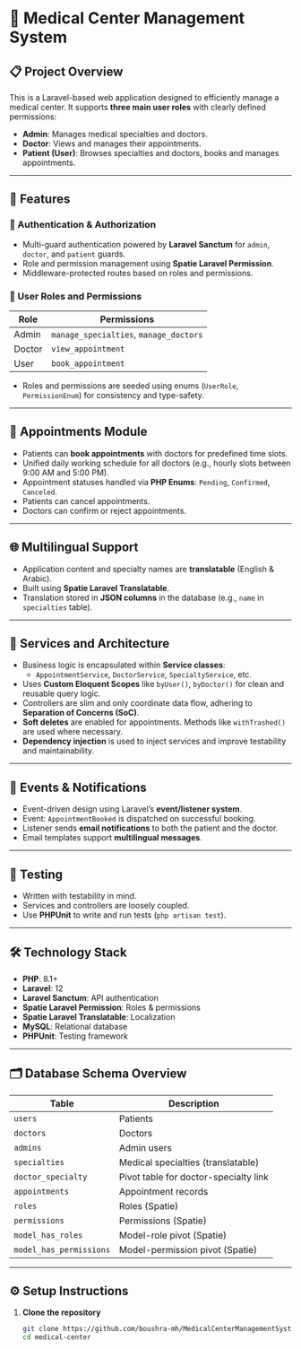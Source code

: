 # 🏥 Medical Center Management System

## 📋 Project Overview

This is a Laravel-based web application designed to efficiently manage a medical center. It supports **three main user roles** with clearly defined permissions:

- **Admin**: Manages medical specialties and doctors.
- **Doctor**: Views and manages their appointments.
- **Patient (User)**: Browses specialties and doctors, books and manages appointments.

---

## 🚀 Features

### 🔐 Authentication & Authorization

- Multi-guard authentication powered by **Laravel Sanctum** for `admin`, `doctor`, and `patient` guards.
- Role and permission management using **Spatie Laravel Permission**.
- Middleware-protected routes based on roles and permissions.

### 👥 User Roles and Permissions

| Role   | Permissions                 |
|--------|-----------------------------|
| Admin  | `manage_specialties`, `manage_doctors` |
| Doctor | `view_appointment`          |
| User   | `book_appointment`          |

- Roles and permissions are seeded using enums (`UserRole`, `PermissionEnum`) for consistency and type-safety.

---

## 📅 Appointments Module

- Patients can **book appointments** with doctors for predefined time slots.
- Unified daily working schedule for all doctors (e.g., hourly slots between 9:00 AM and 5:00 PM).
- Appointment statuses handled via **PHP Enums**: `Pending`, `Confirmed`, `Canceled`.
- Patients can cancel appointments.
- Doctors can confirm or reject appointments.

---

## 🌐 Multilingual Support

- Application content and specialty names are **translatable** (English & Arabic).
- Built using **Spatie Laravel Translatable**.
- Translation stored in **JSON columns** in the database (e.g., `name` in `specialties` table).

---

## 🧠 Services and Architecture

- Business logic is encapsulated within **Service classes**:
  - `AppointmentService`, `DoctorService`, `SpecialtyService`, etc.
- Uses **Custom Eloquent Scopes** like `byUser()`, `byDoctor()` for clean and reusable query logic.
- Controllers are slim and only coordinate data flow, adhering to **Separation of Concerns (SoC)**.
- **Soft deletes** are enabled for appointments. Methods like `withTrashed()` are used where necessary.
- **Dependency injection** is used to inject services and improve testability and maintainability.

---

## 📣 Events & Notifications

- Event-driven design using Laravel’s **event/listener system**.
- Event: `AppointmentBooked` is dispatched on successful booking.
- Listener sends **email notifications** to both the patient and the doctor.
- Email templates support **multilingual messages**.

---

## 🧪 Testing

- Written with testability in mind.
- Services and controllers are loosely coupled.
- Use **PHPUnit** to write and run tests (`php artisan test`).

---

## 🛠 Technology Stack

- **PHP**: 8.1+
- **Laravel**: 12
- **Laravel Sanctum**: API authentication
- **Spatie Laravel Permission**: Roles & permissions
- **Spatie Laravel Translatable**: Localization
- **MySQL**: Relational database
- **PHPUnit**: Testing framework

---

## 🗂️ Database Schema Overview

| Table              | Description                           |
|--------------------|---------------------------------------|
| `users`            | Patients                              |
| `doctors`          | Doctors                               |
| `admins`           | Admin users                           |
| `specialties`      | Medical specialties (translatable)    |
| `doctor_specialty` | Pivot table for doctor-specialty link |
| `appointments`     | Appointment records                   |
| `roles`            | Roles (Spatie)                        |
| `permissions`      | Permissions (Spatie)                  |
| `model_has_roles`  | Model-role pivot (Spatie)             |
| `model_has_permissions` | Model-permission pivot (Spatie)  |

---

## ⚙️ Setup Instructions

1. **Clone the repository**
   ```bash
   git clone https://github.com/boushra-mh/MedicalCenterManagementSystem.git
   cd medical-center
